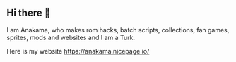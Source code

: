 ## Hi there 👋
I am Anakama, who makes rom hacks, batch scripts, collections, fan games, sprites, mods and websites and I am a Turk.

Here is my website
https://anakama.nicepage.io/
